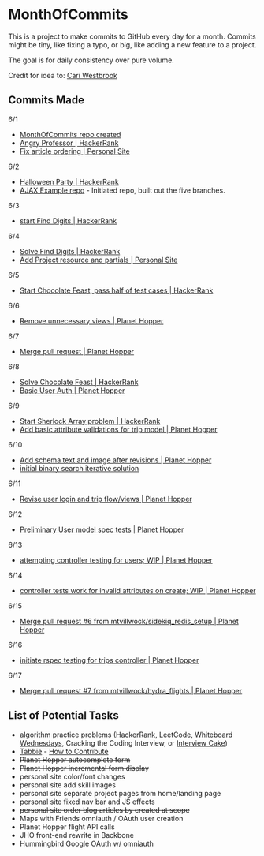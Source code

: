# MonthOfCommits

This is a project to make commits to GitHub every day for a month. Commits might be tiny, like fixing a typo, or big, like adding a new feature to a project.

The goal is for daily consistency over pure volume.

Credit for idea to: [Cari Westbrook](https://github.com/cariwest/MonthOfCommits)

## Commits Made

6/1
- [MonthOfCommits repo created](https://github.com/mtvillwock/MonthOfCommits)
- [Angry Professor | HackerRank](https://github.com/mtvillwock/algorithms-practice/commit/d74686a477771316917aae05660cfd35844eecdb)
- [Fix article ordering | Personal Site](https://github.com/mtvillwock/rails-blog/commit/9b4657adab1285a1619575d400b49fd43721be59)

6/2
- [Halloween Party | HackerRank](https://github.com/mtvillwock/algorithms-practice/commit/3ea4eabefb61174e8395b8676d0bffe0645f1560)
- [AJAX Example repo](https://github.com/mtvillwock/ajax-example/commit/e158ca5ad0620a398ba6b5d5da66e5961ee391b2) - Initiated repo, built out the five branches.

6/3
- [start Find Digits | HackerRank](https://github.com/mtvillwock/algorithms-practice/commit/6bec18ac7c6d2f55a2b19ba202d5cf270066191b)

6/4
- [Solve Find Digits | HackerRank](https://github.com/mtvillwock/algorithms-practice/commit/60c899b2cb68cf62abb257d3fa92058e525ddfb2)
- [Add Project resource and partials | Personal Site](https://github.com/mtvillwock/rails-blog/commit/57cf4445497b2d5f35c402d5edfec01b1d8192ee)

6/5
- [Start Chocolate Feast, pass half of test cases | HackerRank](https://github.com/mtvillwock/algorithms-practice/commit/88ff9dbc8ec8552dc739d86b36938dbedc023173)

6/6
- [Remove unnecessary views | Planet Hopper](https://github.com/mtvillwock/planet-hopper/commit/6960ab3fd777747faac792576a9ab6ff4ed6faaa)

6/7
- [Merge pull request | Planet Hopper](https://github.com/mtvillwock/planet-hopper/commit/f9aedd3bde2f5673d46fccac676463a9ced40004)

6/8
- [Solve Chocolate Feast | HackerRank](https://github.com/mtvillwock/algorithms-practice/commit/27fd58200ca972929a1d8a8923a586eb1bed17eb)
- [Basic User Auth | Planet Hopper](https://github.com/mtvillwock/planet-hopper/commit/b0a8aabdbac88e7beb098df74059b23b0ceef8ed)

6/9
- [Start Sherlock Array problem | HackerRank](https://github.com/mtvillwock/algorithms-practice/commit/bd4e65ebb665ddb0f5dc73fba4de3adeacc3ba57)
- [Add basic attribute validations for trip model | Planet Hopper](https://github.com/mtvillwock/planet-hopper/commit/13019cd4265db7a956bbdf29ae12b44bf5803ffd)

6/10
- [Add schema text and image after revisions | Planet Hopper](https://github.com/mtvillwock/planet-hopper/commit/02bc768760c910a7e1ca0642339ff5c621293a95)
- [initial binary search iterative solution](https://github.com/mtvillwock/algorithms-practice/commit/d114032f6e94a507f3ec2c674a02335a446c5b06)

6/11
- [Revise user login and trip flow/views | Planet Hopper](https://github.com/mtvillwock/planet-hopper/commit/d3a11bec87738ed964652a5928c4b1527f23d9a6)

6/12
- [Preliminary User model spec tests | Planet Hopper](https://github.com/mtvillwock/planet-hopper/commit/c6e79988e7a0801dc63316b66fef1121b6506271)

6/13
- [attempting controller testing for users; WIP | Planet Hopper](https://github.com/mtvillwock/planet-hopper/commit/4c51ba7efb4b988cc45314348871c29589778b6a)

6/14
- [controller tests work for invalid attributes on create; WIP | Planet Hopper](https://github.com/mtvillwock/planet-hopper/commit/0472f1c7b115c675263af5ca3f95e36fc978f0a4)

6/15
- [Merge pull request #6 from mtvillwock/sidekiq_redis_setup | Planet Hopper](https://github.com/mtvillwock/planet-hopper/commit/edf2bbd0100fb31ad0af81d619e70372f77fc7c1)

6/16
- [initiate rspec testing for trips controller | Planet Hopper](https://github.com/mtvillwock/planet-hopper/commit/0193173a044a29af6f634caa39d39f435d9b9453)

6/17
- [Merge pull request #7 from mtvillwock/hydra_flights | Planet Hopper](https://github.com/mtvillwock/planet-hopper/commit/517c7b561e0cb5b7a1785ddcee67d2c1bfa947f1)

## List of Potential Tasks

- algorithm practice problems ([HackerRank](https://www.hackerrank.com/challenges), [LeetCode](https://leetcode.com/problemset/algorithms/), [Whiteboard Wednesdays](https://github.com/adowns01/Intro-to-Whiteboarding-DBC), Cracking the Coding Interview, or [Interview Cake](https://www.interviewcake.com/))
- [Tabbie](https://github.com/jariz/tabbie) - [How to Contribute](https://github.com/jariz/tabbie/blob/master/CONTRIBUTING.md)
- ~~Planet Hopper autocomplete form~~
- ~~Planet Hopper incremental form display~~
- personal site color/font changes
- personal site add skill images
- personal site separate project pages from home/landing page
- personal site fixed nav bar and JS effects
- ~~personal site order blog articles by created at scope~~
- Maps with Friends omniauth / OAuth user creation
- Planet Hopper flight API calls
- JHO front-end rewrite in Backbone
- Hummingbird Google OAuth w/ omniauth
